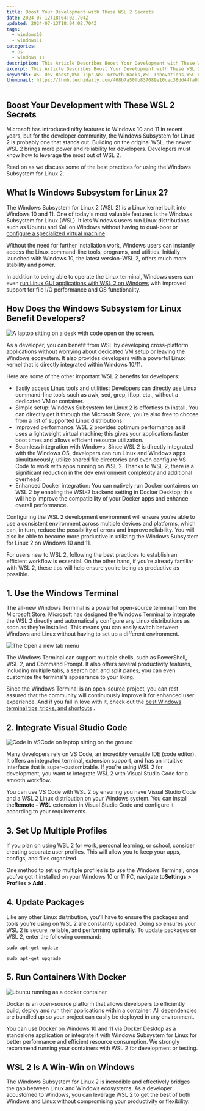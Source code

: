 ```yaml
---
title: Boost Your Development with These WSL 2 Secrets
date: 2024-07-12T18:04:02.704Z
updated: 2024-07-13T18:04:02.704Z
tags:
  - windows10
  - windows11
categories:
  - os
  - windows 11
description: This Article Describes Boost Your Development with These WSL 2 Secrets
excerpt: This Article Describes Boost Your Development with These WSL 2 Secrets
keywords: WSL Dev Boost,WSL Tips,WSL Growth Hacks,WSL Innovations,WSL Performance,WSL Techniques,WSL Strategies
thumbnail: https://thmb.techidaily.com/468b7a50fb837089e10cec38dd44fa01aaab4078b704b313fd2f69558ac117bb.png
---
```


## Boost Your Development with These WSL 2 Secrets

 Microsoft has introduced nifty features to Windows 10 and 11 in recent years, but for the developer community, the Windows Subsystem for Linux 2 is probably one that stands out. Building on the original WSL, the newer WSL 2 brings more power and reliability for developers. Developers must know how to leverage the most out of WSL 2.

 Read on as we discuss some of the best practices for using the Windows Subsystem for Linux 2.

## What Is Windows Subsystem for Linux 2?

 The Windows Subsystem for Linux 2 (WSL 2) is a Linux kernel built into Windows 10 and 11\. One of today's most valuable features is the Windows Subsystem for Linux (WSL). It lets Windows users run Linux distributions such as Ubuntu and Kali on Windows without having to dual-boot or [configure a specialized virtual machine](https://www.makeuseof.com/linux-virtual-machine-or-wsl/) .

 Without the need for further installation work, Windows users can instantly access the Linux command-line tools, programs, and utilities. Initially launched with Windows 10, the latest version–WSL 2, offers much more stability and power.

 In addition to being able to operate the Linux terminal, Windows users can even [run Linux GUI applications with WSL 2 on Windows](https://www.makeuseof.com/how-to-run-linux-gui-apps-with-wsl2/) with improved support for file I/O performance and OS functionality.

## How Does the Windows Subsystem for Linux Benefit Developers?

![A laptop sitting on a desk with code open on the screen.](https://static1.makeuseofimages.com/wordpress/wp-content/uploads/2023/03/laptop-with-code-on-the-screen.jpg)

 As a developer, you can benefit from WSL by developing cross-platform applications without worrying about dedicated VM setup or leaving the Windows ecosystem. It also provides developers with a powerful Linux kernel that is directly integrated within Windows 10/11.

Here are some of the other important WSL 2 benefits for developers:

* Easily access Linux tools and utilities: Developers can directly use Linux command-line tools such as awk, sed, grep, iftop, etc., without a dedicated VM or container.
* Simple setup: Windows Subsystem for Linux 2 is effortless to install. You can directly get it through the Microsoft Store; you’re also free to choose from a list of supported Linux distributions.
* Improved performance: WSL 2 provides optimum performance as it uses a lightweight virtual machine; this gives your applications faster boot times and allows efficient resource utilization.
* Seamless integration with Windows: Since WSL 2 is directly integrated with the Windows OS, developers can run Linux and Windows apps simultaneously, utilize shared file directories and even configure VS Code to work with apps running on WSL 2\. Thanks to WSL 2, there is a significant reduction in the dev environment complexity and additional overhead.
* Enhanced Docker integration: You can natively run Docker containers on WSL 2 by enabling the WSL-2 backend setting in Docker Desktop; this will help improve the compatibility of your Docker apps and enhance overall performance.

 Configuring the WSL 2 development environment will ensure you’re able to use a consistent environment across multiple devices and platforms, which can, in turn, reduce the possibility of errors and improve reliability. You will also be able to become more productive in utilizing the Windows Subsystem for Linux 2 on Windows 10 and 11.

 For users new to WSL 2, following the best practices to establish an efficient workflow is essential. On the other hand, if you’re already familiar with WSL 2, these tips will help ensure you’re being as productive as possible.

## 1\. Use the Windows Terminal

 The all-new Windows Terminal is a powerful open-source terminal from the Microsoft Store. Microsoft has designed the Windows Terminal to integrate the WSL 2 directly and automatically configure any Linux distributions as soon as they’re installed. This means you can easily switch between Windows and Linux without having to set up a different environment.

![The Open a new tab menu](https://static1.makeuseofimages.com/wordpress/wp-content/uploads/2023/02/command-shell-options-in-windows-terminal.jpg)

 The Windows Terminal can support multiple shells, such as PowerShell, WSL 2, and Command Prompt. It also offers several productivity features, including multiple tabs, a search bar, and split panes; you can even customize the terminal’s appearance to your liking.

 Since the Windows Terminal is an open-source project, you can rest assured that the community will continuously improve it for enhanced user experience. And if you fall in love with it, check out the [best Windows terminal tips, tricks, and shortcuts](https://www.makeuseof.com/windows-terminal-tips-tricks-shortcuts/) .

## 2\. Integrate Visual Studio Code

![Code in VSCode on laptop sitting on the ground](https://static1.makeuseofimages.com/wordpress/wp-content/uploads/2022/10/Code-on-Laptop.jpg)

 Many developers rely on VS Code, an incredibly versatile IDE (code editor). It offers an integrated terminal, extension support, and has an intuitive interface that is super–customizable. If you’re using WSL 2 for development, you want to integrate WSL 2 with Visual Studio Code for a smooth workflow.

 You can use VS Code with WSL 2 by ensuring you have Visual Studio Code and a WSL 2 Linux distribution on your Windows system. You can install the**Remote - WSL** extension in Visual Studio Code and configure it according to your requirements.

## 3\. Set Up Multiple Profiles

 If you plan on using WSL 2 for work, personal learning, or school, consider creating separate user profiles. This will allow you to keep your apps, configs, and files organized.

 One method to set up multiple profiles is to use the Windows Terminal; once you’ve got it installed on your Windows 10 or 11 PC, navigate to**Settings > Profiles > Add** .

## 4\. Update Packages

 Like any other Linux distribution, you’ll have to ensure the packages and tools you’re using on WSL 2 are constantly updated. Doing so ensures your WSL 2 is secure, reliable, and performing optimally. To update packages on WSL 2, enter the following command:

`sudo apt-get update`

`sudo apt-get upgrade`

## 5\. Run Containers With Docker

![ubuntu running as a docker container](https://static1.makeuseofimages.com/wordpress/wp-content/uploads/2022/11/running-_ubunut_in_docker.jpg)

 Docker is an open-source platform that allows developers to efficiently build, deploy and run their applications within a container. All dependencies are bundled up so your project can easily be deployed in any environment.

 You can use Docker on Windows 10 and 11 via Docker Desktop as a standalone application or integrate it with Windows Subsystem for Linux for better performance and efficient resource consumption. We strongly recommend running your containers with WSL 2 for development or testing.

## WSL 2 Is A Win-Win on Windows

 The Windows Subsystem for Linux 2 is incredible and effectively bridges the gap between Linux and Windows ecosystems. As a developer accustomed to Windows, you can leverage WSL 2 to get the best of both Windows and Linux without compromising your productivity or flexibility.

<ins class="adsbygoogle"
     style="display:block"
     data-ad-format="autorelaxed"
     data-ad-client="ca-pub-7571918770474297"
     data-ad-slot="1223367746"></ins>



<ins class="adsbygoogle"
     style="display:block"
     data-ad-client="ca-pub-7571918770474297"
     data-ad-slot="8358498916"
     data-ad-format="auto"
     data-full-width-responsive="true"></ins>


